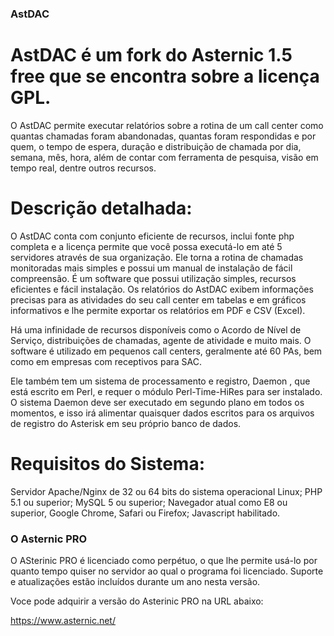 ### AstDAC

# AstDAC é um fork do Asternic 1.5 free que se encontra sobre a licença GPL.

O AstDAC permite executar relatórios sobre a rotina de um call center como quantas chamadas foram abandonadas, quantas foram respondidas e por quem, o tempo de espera, duração e distribuição de chamada por dia, semana, mês, hora, além de contar com ferramenta de pesquisa, visão em tempo real, dentre outros recursos.

# Descrição detalhada:

O AstDAC conta com conjunto eficiente de recursos, inclui fonte php completa e a licença permite que você possa executá-lo em até 5 servidores através de sua organização. Ele torna a rotina de chamadas monitoradas mais simples e possui um manual de instalação de fácil compreensão. É um software que possui utilização simples, recursos eficientes e fácil instalação. Os relatórios do AstDAC exibem informações precisas para as atividades do seu call center em tabelas e em gráficos informativos e lhe permite exportar os relatórios em PDF e CSV (Excel). 

Há uma infinidade de recursos disponíveis como o Acordo de Nível de Serviço, distribuições de chamadas, agente de atividade e muito mais. O software é utilizado em pequenos call centers, geralmente até 60 PAs, bem como em empresas com receptivos para SAC. 

Ele também tem um sistema de processamento e registro, Daemon , que está escrito em Perl, e requer o módulo Perl-Time-HiRes para ser instalado. O sistema Daemon deve ser executado em segundo plano em todos os momentos, e isso irá alimentar quaisquer dados escritos para os arquivos de registro do Asterisk em seu próprio banco de dados.

# Requisitos do Sistema:

Servidor Apache/Nginx de 32 ou 64 bits do sistema operacional Linux;
PHP 5.1 ou superior;
MySQL 5 ou superior;
Navegador atual como E8 ou superior, Google Chrome, Safari ou Firefox;
Javascript habilitado.

### O Asternic PRO

O ASterinic PRO é licenciado como perpétuo, o que lhe permite usá-lo por quanto tempo quiser no servidor ao qual o programa foi licenciado. Suporte e atualizações estão incluídos durante um ano nesta versão.

Voce pode adquirir a versão do Asterinic PRO na URL abaixo:

https://www.asternic.net/
